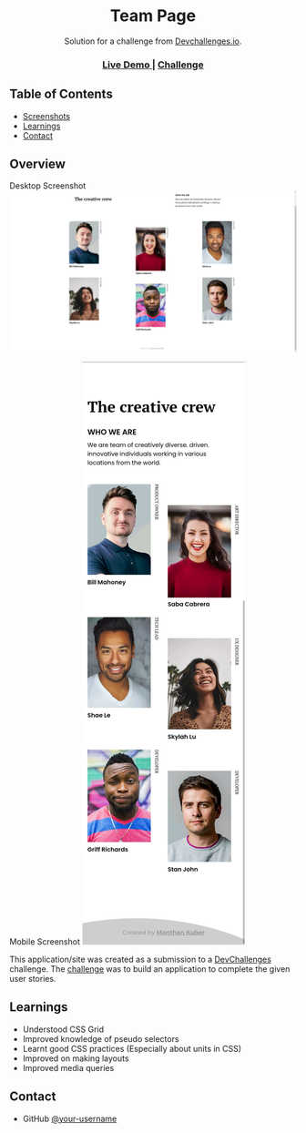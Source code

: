 <!-- Please update value in the {}  -->

<h1 align="center">Team Page</h1>

<div align="center">
   Solution for a challenge from  <a href="http://devchallenges.io" target="_blank">Devchallenges.io</a>.
</div>

<div align="center">
  <h3>
    <a href="https://manthan-kuber.github.io/team-page/">
      Live Demo
    </a>
    <span> | </span>
    <a href="https://devchallenges.io/challenges/hhmesazsqgKXrTkYkt0U">
      Challenge
    </a>
  </h3>
</div>

<!-- TABLE OF CONTENTS -->

## Table of Contents

- [Screenshots](#screenshots)
- [Learnings](#learnings)
- [Contact](#contact)

<!-- OVERVIEW -->

## Overview

Desktop Screenshot
![screenshot](ss1.png)

Mobile Screenshot
![screenshot](ss2.jpg)

This application/site was created as a submission to a [DevChallenges](https://devchallenges.io/challenges) challenge. The [challenge](https://devchallenges.io/challenges/hhmesazsqgKXrTkYkt0U) was to build an application to complete the given user stories.

## Learnings

- Understood CSS Grid
- Improved knowledge of pseudo selectors
- Learnt good CSS practices (Especially about units in CSS)
- Improved on making layouts
- Improved media queries 

## Contact

- GitHub [@your-username](https://github.com/Manthan-Kuber)

